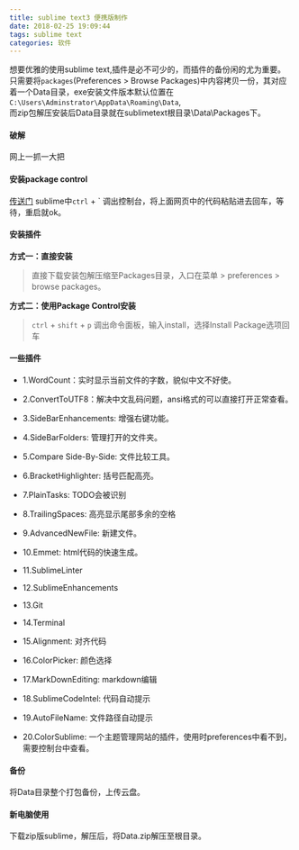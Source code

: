 ```yaml
---
title: sublime text3 便携版制作
date: 2018-02-25 19:09:44
tags: sublime text
categories: 软件
---
```


想要优雅的使用sublime text,插件是必不可少的，而插件的备份闲的尤为重要。只需要将`packages`(Preferences > Browse Packages)中内容拷贝一份，其对应着一个Data目录，exe安装文件版本默认位置在  
`C:\Users\Adminstrator\AppData\Roaming\Data`,   
而zip包解压安装后Data目录就在sublimetext根目录\Data\Packages下。
<!--more-->
#### 破解

网上一抓一大把

#### 安装package control

[传送门](https://packagecontrol.io/installation)
sublime中`ctrl` + ` 调出控制台，将上面网页中的代码粘贴进去回车，等待，重启就ok。

#### 安装插件
**方式一：直接安装**
> 直接下载安装包解压缩至Packages目录，入口在菜单 > preferences > browse packages。

**方式二：使用Package Control安装**
> `ctrl` + `shift` + `p` 调出命令面板，输入install，选择Install Package选项回车

#### 一些插件

- 1.WordCount：实时显示当前文件的字数，貌似中文不好使。

- 2.ConvertToUTF8：解决中文乱码问题，ansi格式的可以直接打开正常查看。

- 3.SideBarEnhancements: 增强右键功能。
- 4.SideBarFolders: 管理打开的文件夹。
- 5.Compare Side-By-Side: 文件比较工具。
- 6.BracketHighlighter: 括号匹配高亮。
- 7.PlainTasks: TODO会被识别
- 8.TrailingSpaces: 高亮显示尾部多余的空格
- 9.AdvancedNewFile: 新建文件。
- 10.Emmet: html代码的快速生成。
- 11.SublimeLinter
- 12.SublimeEnhancements
- 13.Git
- 14.Terminal
- 15.Alignment: 对齐代码
- 16.ColorPicker: 颜色选择
- 17.MarkDownEditing: markdown编辑
- 18.SublimeCodeIntel: 代码自动提示
- 19.AutoFileName: 文件路径自动提示
- 20.ColorSublime: 一个主题管理网站的插件，使用时preferences中看不到，需要控制台中查看。

#### 备份
将Data目录整个打包备份，上传云盘。

#### 新电脑使用
下载zip版sublime，解压后，将Data.zip解压至根目录。
